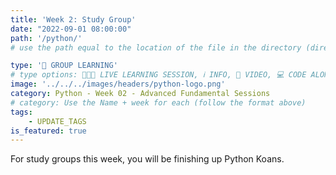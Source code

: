 ```yaml
---
title: 'Week 2: Study Group'
date: "2022-09-01 08:00:00"
path: '/python/'
# use the path equal to the location of the file in the directory (directory structure)

type: '👥 GROUP LEARNING'
# type options: 👩🏽‍🏫 LIVE LEARNING SESSION, ℹ️ INFO, 🎥 VIDEO, 💻 CODE ALONG, 🥼 LAB, ↩️ REVIEW/NOTES, 👥 GROUP LEARNING, 👷🏼‍♂️ GROUP PROJECT, 🧠 ASSESSMENT, 📝 ASSIGNMENT
image: '../../../images/headers/python-logo.png'
category: Python - Week 02 - Advanced Fundamental Sessions
# category: Use the Name + week for each (follow the format above)
tags:
    - UPDATE_TAGS
is_featured: true
---
```


For study groups this week, you will be finishing up Python Koans.
